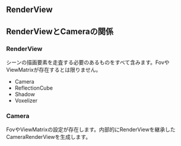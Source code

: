 ﻿RenderView
----------

## RenderViewとCameraの関係
### RenderView
シーンの描画要素を走査する必要のあるものをすべて含みます。FovやViewMatrixが存在するとは限りません。
* Camera
* ReflectionCube
* Shadow
* Voxelizer

### Camera
FovやViewMatrixの設定が存在します。内部的にRenderViewを継承したCameraRenderViewを生成します。